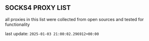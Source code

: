 ## SOCKS4 PROXY LIST

all proxies in this list were collected from open sources and tested for functionality

last update: `2025-01-03 21:00:02.296912+00:00`